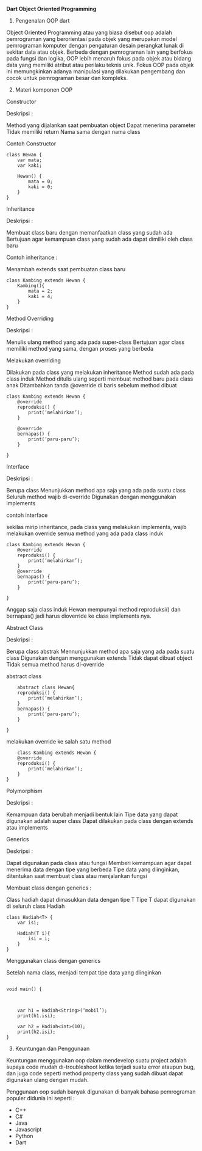 **Dart Object Oriented Programming**

1. Pengenalan OOP dart

Object Oriented Programming atau yang biasa disebut oop adalah pemrograman yang berorientasi pada objek yang merupakan model pemrograman komputer dengan pengaturan desain perangkat lunak di sekitar data atau objek. Berbeda dengan pemrograman lain yang berfokus pada fungsi dan logika, OOP lebih menaruh fokus pada objek atau bidang data yang memiliki atribut atau perilaku teknis unik. Fokus OOP pada objek ini memungkinkan adanya manipulasi yang dilakukan pengembang dan cocok untuk pemrograman besar dan kompleks.



2. Materi komponen OOP

Constructor

Deskripsi :

Method yang dijalankan saat pembuatan object
Dapat menerima parameter
Tidak memiliki return
Nama sama dengan nama class

Contoh Constructor
```
class Hewan {
	var mata;
	var kaki;

	Hewan() {
		mata = 0;
		kaki = 0;
	}
}
```


Inheritance

Deskripsi :

Membuat class baru dengan memanfaatkan class yang sudah ada
Bertujuan agar kemampuan class yang sudah ada dapat dimiliki oleh class baru

Contoh inheritance :

Menambah extends saat pembuatan class baru

```
class Kambing extends Hewan {
	Kambing(){
		mata = 2;
		kaki = 4;
	}
}
```

Method Overriding

Deskripsi :

Menulis ulang method yang ada pada super-class
Bertujuan agar class memiliki method yang sama, dengan proses yang berbeda

Melakukan overriding 

Dilakukan pada class yang melakukan inheritance 
Method sudah ada pada class induk
Method ditulis ulang seperti membuat method baru pada class anak
Ditambahkan tanda @override di baris sebelum method dibuat

```
class Kambing extends Hewan {
	@override 
	reproduksi() {
		print(‘melahirkan’);
	}

	@override 
	bernapas() {
		print(‘paru-paru’);
	}

}
```




Interface

Deskripsi :

Berupa class
Menunjukkan method apa saja yang ada pada suatu class
Seluruh method wajib di-override 
Digunakan dengan menggunakan implements

contoh interface

sekilas mirip inheritance, pada class yang melakukan implements, wajib melakukan override semua method yang ada pada class induk



```
class Kambing extends Hewan {
	@override 
	reproduksi() {
		print(‘melahirkan’);
	}
	@override 
	bernapas() {
		print(‘paru-paru’);
	}

}
```
Anggap saja class induk Hewan mempunyai method reproduksi() dan bernapas() jadi harus dioverride ke class implements nya.


Abstract Class

Deskripsi :

Berupa class abstrak
Mennunjukkan method apa saja yang ada pada suatu class
Digunakan dengan menggunakan extends
Tidak dapat dibuat object 
Tidak semua method harus di-override

abstract class

```
	abstract class Hewan{
	reproduksi() {
		print(‘melahirkan’);
	}
	bernapas() {
		print(‘paru-paru’);
	}

}
```

melakukan override ke salah satu method

```
	class Kambing extends Hewan {
	@override 
	reproduksi() {
		print(‘melahirkan’);
	}
}
```

	
Polymorphism

Deskripsi :

Kemampuan data berubah menjadi bentuk lain
Tipe data yang dapat digunakan adalah super class
Dapat dilakukan pada class dengan extends atau implements

Generics

Deskripsi :

Dapat digunakan pada class atau fungsi
Memberi kemampuan agar dapat menerima data dengan tipe yang berbeda
Tipe data yang diinginkan, ditentukan saat membuat class atau menjalankan fungsi

Membuat class dengan generics :

Class hadiah dapat dimasukkan data dengan tipe T
Tipe T dapat digunakan di seluruh class Hadiah

```
class Hadiah<T> {
	var isi;

	Hadiah(T i){
		isi = i;
	}
}
```

Menggunakan class dengan generics

Setelah nama class, menjadi tempat tipe data yang diinginkan

```

void main() {



	var h1 = Hadiah<String>(‘mobil’);
	print(h1.isi);

	var h2 = Hadiah<int>(10);
	print(h2.isi);
}

```

3. Keuntungan dan Penggunaan

Keuntungan menggunakan oop dalam mendevelop suatu project adalah supaya code mudah di-troubleshoot ketika terjadi suatu error ataupun bug, dan juga code seperti method property class yang sudah dibuat dapat digunakan ulang dengan mudah.	

Penggunaan oop sudah banyak digunakan di banyak bahasa pemrograman populer didunia ini seperti :

* C++
* C#
* Java
* Javascript
* Python
* Dart





